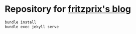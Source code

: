# Repository for [fritzprix's blog](https://fritzprix.github.io)

```bash
bundle install
bundle exec jekyll serve
```
